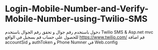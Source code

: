 # Login-Mobile-Number-and-Verify-Mobile-Number-using-Twilio-SMS
 دخول باستخدم رقم جوال و  تحقق رقم الجوال باستخدم  Twilio SMS  &amp; Asp.net mvc
 للحصول علي حساب قم بسجيل في الواقع 
 https://www.twilio.com/
 قم اضافة accountSid و authToken  و Phone Numner في  Web.config
 
  
